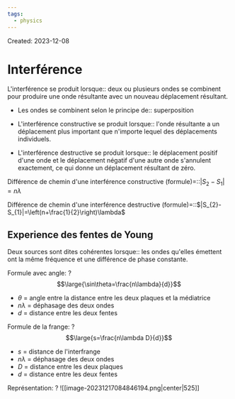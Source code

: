 ```yaml
---
tags:
  - physics
---
```

Created: 2023-12-08

# Interférence
L'interférence se produit lorsque:: deux ou plusieurs ondes se combinent pour produire une onde résultante avec un nouveau déplacement résultant.
<!--SR:!2024-01-24,25,230-->
- Les ondes se combinent selon le principe de:: superposition
<!--SR:!2024-01-19,25,270-->
- L'interférence constructive se produit lorsque:: l'onde résultante a un déplacement plus important que n'importe lequel des déplacements individuels.
<!--SR:!2024-02-28,49,250-->
- L'interférence destructive se produit lorsque:: le déplacement positif d'une onde et le déplacement négatif d'une autre onde s'annulent exactement, ce qui donne un déplacement résultant de zéro.
<!--SR:!2024-01-18,26,250-->

Différence de chemin d'une interférence constructive (formule)=::$|S_{2}-S_{1}|=n\lambda$
<!--SR:!2024-02-25,47,250-->
Différence de chemin d'une interférence destructive (formule)=::$|S_{2}-S_{1}|=\left(n+\frac{1}{2}\right)\lambda$
<!--SR:!2024-03-09,55,250-->

## Experience des fentes de Young
Deux sources sont dites cohérentes lorsque:: les ondes qu'elles émettent ont la même fréquence et une différence de phase constante.
<!--SR:!2024-01-28,18,170-->

Formule avec angle:
?
$$\large{\sin\theta=\frac{n\lambda}{d}}$$
- $\theta$ = angle entre la distance entre les deux plaques et la médiatrice
- $n\lambda$ = déphasage des deux ondes
- $d$ = distance entre les deux fentes
<!--SR:!2024-01-27,14,207-->

Formule de la frange:
?
$$\large{s=\frac{n\lambda D}{d}}$$
- $s$ = distance de l'interfrange
- $n\lambda$ = déphasage des deux ondes
- $D$ = distance entre les deux plaques
- $d$ = distance entre les deux fentes
<!--SR:!2024-01-28,16,227-->

Représentation:
?
![[image-20231217084846194.png|center|525]]
<!--SR:!2024-01-24,13,187-->

